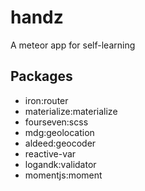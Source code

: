 # handz
A meteor app for self-learning

## Packages
- iron:router
- materialize:materialize
- fourseven:scss
- mdg:geolocation
- aldeed:geocoder
- reactive-var
- logandk:validator
- momentjs:moment